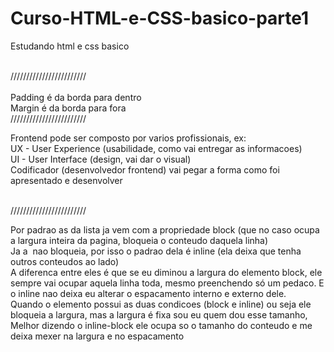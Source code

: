 # Curso-HTML-e-CSS-basico-parte1

Estudando html e css basico

</br>
////////////////////////
</br>

</br>
Padding é da borda para dentro
</br>
Margin é da borda para fora

</br>
////////////////////////
</br>

Frontend pode ser composto por varios profissionais, ex:
</br>
UX - User Experience (usabilidade, como vai entregar as informacoes)
</br>
UI - User Interface (design, vai dar o visual)
</br>
Codificador (desenvolvedor frontend) vai pegar a forma como foi apresentado e desenvolver
</br>


</br>
////////////////////////
</br>

Por padrao as da lista ja vem com a propriedade block (que no caso ocupa a largura inteira da pagina, bloqueia o conteudo daquela linha)
</br>
Ja a <img> nao bloqueia, por isso o padrao dela é inline (ela deixa que tenha outros conteudos ao lado)
</br>
A diferenca entre eles é que se eu diminou a largura do elemento block, ele sempre vai ocupar aquela linha toda, mesmo preenchendo só um pedaco. E o inline nao deixa eu alterar o espacamento interno e externo dele.
</br>
Quando o elemento possui as duas condicoes (block e inline) ou seja ele bloqueia a largura, mas a largura é fixa sou eu quem dou esse tamanho, Melhor dizendo o inline-block ele ocupa so o tamanho do conteudo e me deixa mexer na largura e no espacamento
